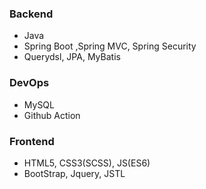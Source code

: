 ### Backend
- Java
- Spring Boot ,Spring MVC, Spring Security
- Querydsl, JPA, MyBatis

### DevOps
- MySQL
- Github Action
### Frontend
- HTML5, CSS3(SCSS), JS(ES6)
- BootStrap, Jquery, JSTL
